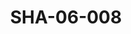 ---
pid: SHA-06-008
title: SHA-06-008
language: en
original_label: 
rights: Sharhabil Ahmed
location_of_original: Sharhabil Ahmed
photographer_or_studio: 
scanned_from: photograph 12.1 by 18.3
_date: 1970s
location: Khartoum
description: Sharhabil Ahmed with government officials
additional_notes: 
permission_display: 'yes'
on_server: 'no'
on_website: 'no'
permalink: /photopages/en/SHA-06-008.html
layout: photo-page
---